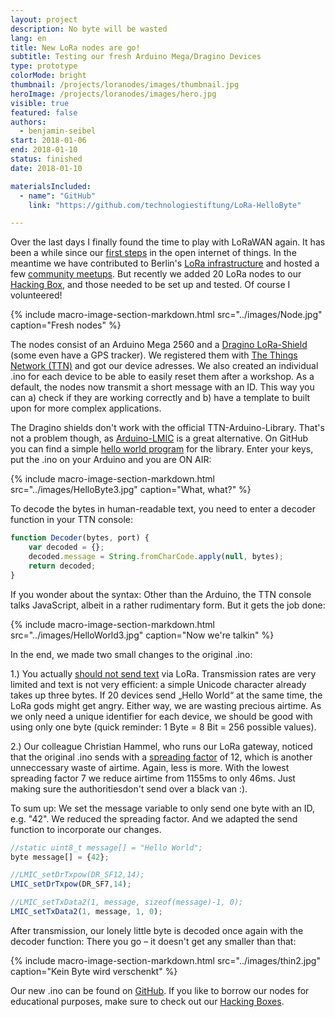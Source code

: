 ```yaml
---
layout: project
description: No byte will be wasted
lang: en
title: New LoRa nodes are go!
subtitle: Testing our fresh Arduino Mega/Dragino Devices
type: prototype
colorMode: bright
thumbnail: /projects/loranodes/images/thumbnail.jpg
heroImage: /projects/loranodes/images/hero.jpg
visible: true
featured: false
authors:
  - benjamin-seibel
start: 2018-01-06
end: 2018-01-10
status: finished
date: 2018-01-10

materialsIncluded:
  - name": "GitHub"
    link: "https://github.com/technologiestiftung/LoRa-HelloByte"

---
```


Over the last days I finally found the time to play with LoRaWAN again. It has been a while since our [first steps](https://github.com/technologiestiftung/LoRaWAN) in the open internet of things. In the meantime we have contributed to Berlin's [LoRa infrastructure](https://www.technologiestiftung-berlin.de/de/blog/gewinnspiel-lorawan-gateways-gewinnerinnen-stehen-fest/) and hosted a few [community meetups](https://www.technologiestiftung-berlin.de/de/blog/anwendungen-netze-und-bildung/). But recently we added 20 LoRa nodes to our [Hacking Box](https://www.technologiestiftung-berlin.de/hackingbox/), and those needed to be set up and tested. Of course I volunteered!
           
{% include macro-image-section-markdown.html src="../images/Node.jpg" caption="Fresh nodes" %}

The nodes consist of an Arduino Mega 2560 and a [Dragino LoRa-Shield](http://wiki.dragino.com/index.php?title=Lora_Shield) (some even have a GPS tracker). We registered them with [The Things Network (TTN)](https://thethingsnetwork.org) and got our device adresses. We also created an individual .ino for each device to be able to easily reset them after a workshop. As a default, the nodes now transmit a short message with an ID. This way you can a) check if they are working correctly and b) have a template to built upon for more complex applications.
            
The Dragino shields don't work with the official TTN-Arduino-Library. That's not a problem though, as [Arduino-LMIC](https://github.com/matthijskooijman/arduino-lmic) is a great alternative. On GitHub you can find a simple [hello world program](https://github.com/SensorsIot/LoRa/blob/master/Nodes/Dragino/HelloWorld/HelloWorld.ino) for the library. Enter your keys, put the .ino on your Arduino and you are ON AIR:

{% include macro-image-section-markdown.html src="../images/HelloByte3.jpg" caption="What, what?" %}

To decode the bytes in human-readable text, you need to enter a decoder function in your TTN console:

```js
function Decoder(bytes, port) {
    var decoded = {};
    decoded.message = String.fromCharCode.apply(null, bytes);
    return decoded;       
}
```

If you wonder about the syntax: Other than the Arduino, the TTN console talks JavaScript, albeit in a rather rudimentary form. But it gets the job done:

{% include macro-image-section-markdown.html src="../images/HelloWorld3.jpg" caption="Now we're talkin" %}

In the end, we made two small changes to the original .ino:

1.) You actually [should not send text](https://www.thethingsnetwork.org/docs/devices/bytes.html#how-to-send-text) via LoRa. Transmission rates are very limited and text is not very efficient: a simple Unicode character already takes up three bytes. If 20 devices send „Hello World“ at the same time, the LoRa gods might get angry. Either way, we are wasting precious airtime. As we only need a unique identifier for each device, we should be good with using only one byte (quick reminder: 1 Byte = 8 Bit = 256 possible values).

2.) Our colleague Christian Hammel, who runs our LoRa gateway, noticed that the original .ino sends with a [spreading factor](https://docs.exploratory.engineering/lora/dr_sf/) of 12, which is another unneccessary waste of airtime. Again, less is more. With the lowest spreading factor 7 we reduce airtime from 1155ms to only 46ms. Just making sure the authoritiesdon't send over a black van :).</p>

To sum up: We set the message variable to only send one byte with an ID, e.g. "42". We reduced the spreading factor. And we adapted the send function to incorporate our changes.

```js
//static uint8_t message[] = "Hello World";
byte message[] = {42};

//LMIC_setDrTxpow(DR_SF12,14);
LMIC_setDrTxpow(DR_SF7,14);

//LMIC_setTxData2(1, message, sizeof(message)-1, 0);
LMIC_setTxData2(1, message, 1, 0);
```

After transmission, our lonely little byte is decoded once again with the decoder function: There you go – it doesn't get any smaller than that:

{% include macro-image-section-markdown.html src="../images/thin2.jpg" caption="Kein Byte wird verschenkt" %}

Our new .ino can be found on [GitHub](https://github.com/technologiestiftung/LoRa-HelloByte). If you like to borrow our nodes for educational purposes, make sure to check out our [Hacking Boxes](https://www.technologiestiftung-berlin.de/hackingbox/).
